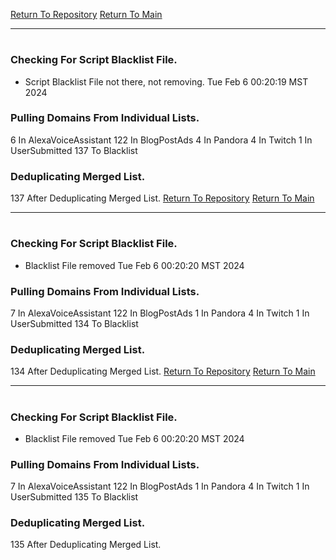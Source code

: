 [Return To Repository](https://github.com/DigitalWarrior/piholeparser/)
[Return To Main](https://github.com/DigitalWarrior/piholeparser/blob/master/RecentRunLogs/Mainlog.md)
____________________________________
# 
### Checking For Script Blacklist File.
* Script Blacklist File not there, not removing. Tue Feb  6 00:20:19 MST 2024
### Pulling Domains From Individual Lists.
6 In AlexaVoiceAssistant
122 In BlogPostAds
4 In Pandora
4 In Twitch
1 In UserSubmitted
137 To Blacklist
### Deduplicating Merged List.
137 After Deduplicating Merged List.
[Return To Repository](https://github.com/DigitalWarrior/piholeparser/)
[Return To Main](https://github.com/DigitalWarrior/piholeparser/blob/master/RecentRunLogs/Mainlog.md)
____________________________________
# 
### Checking For Script Blacklist File.
* Blacklist File removed Tue Feb  6 00:20:20 MST 2024
### Pulling Domains From Individual Lists.
7 In AlexaVoiceAssistant
122 In BlogPostAds
1 In Pandora
4 In Twitch
1 In UserSubmitted
134 To Blacklist
### Deduplicating Merged List.
134 After Deduplicating Merged List.
[Return To Repository](https://github.com/DigitalWarrior/piholeparser/)
[Return To Main](https://github.com/DigitalWarrior/piholeparser/blob/master/RecentRunLogs/Mainlog.md)
____________________________________
# 
### Checking For Script Blacklist File.
* Blacklist File removed Tue Feb  6 00:20:20 MST 2024
### Pulling Domains From Individual Lists.
7 In AlexaVoiceAssistant
122 In BlogPostAds
1 In Pandora
4 In Twitch
1 In UserSubmitted
135 To Blacklist
### Deduplicating Merged List.
135 After Deduplicating Merged List.
